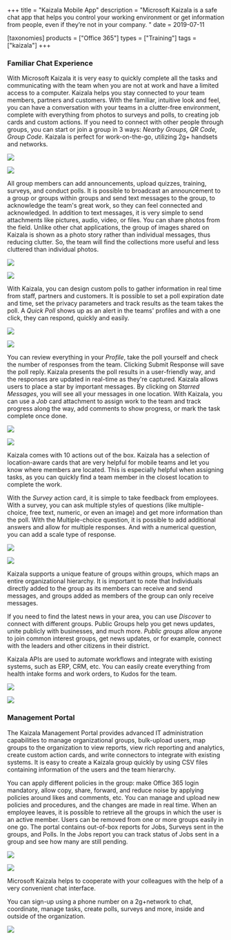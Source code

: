 +++
title = "Kaizala Mobile App"
description = "Microsoft Kaizala is a safe chat app that helps you control your working environment or get information from people, even if they’re not in your company. "
date = 2019-07-11

[taxonomies]
products = ["Office 365"]
types = ["Training"]
tags = ["kaizala"]
+++

### Familiar Chat Experience

With Microsoft Kaizala it is very easy to quickly complete all the tasks
and communicating with the team when you are not at work and have a
limited access to a computer. Kaizala helps you stay connected to your
team members, partners and customers. With the familiar, intuitive look
and feel, you can have a conversation with your teams in a clutter-free
environment, complete with everything from photos to surveys and polls,
to creating job cards and custom actions. If you need to connect with
other people through groups, you can start or join a group in 3 ways:
*Nearby Groups, QR Code, Group Code*. Kaizala is perfect for
work-on-the-go, utilizing 2g+ handsets and networks.

![](https://o365hq.com/images/458.png)

![](https://o365hq.com/images/457.png)

All group members can add announcements, upload quizzes, training,
surveys, and conduct polls. It is possible to broadcast an announcement
to a group or groups within groups and send text messages to the group,
to acknowledge the team's great work, so they can feel connected and
acknowledged. In addition to text messages, it is very simple to send
attachments like pictures, audio, video, or files. You can share photos
from the field. Unlike other chat applications, the group of images
shared on Kaizala is shown as a photo story rather than individual
messages, thus reducing clutter. So, the team will find the collections
more useful and less cluttered than individual photos.

![](https://o365hq.com/images/455.png)

![](https://o365hq.com/images/456.png)

With Kaizala, you can design custom polls to gather information in real
time from staff, partners and customers. It is possible to set a poll
expiration date and time, set the privacy parameters and track results
as the team takes the poll. A *Quick Poll* shows up as an alert in the
teams' profiles and with a one click, they can respond, quickly and
easily.

![](https://o365hq.com/images/460.png)

![](https://o365hq.com/images/448.png)

You can review everything in your *Profile*, take the poll yourself and
check the number of responses from the team. Clicking Submit Response
will save the poll reply. Kaizala presents the poll results in a
user-friendly way, and the responses are updated in real-time as they're
captured. Kaizala allows users to place a star by important messages. By
clicking on *Starred Messages*, you will see all your messages in one
location. With Kaizala, you can use a *Job* card attachment to assign
work to the team and track progress along the way, add comments to show
progress, or mark the task complete once done.

![](https://o365hq.com/images/461.png)

![](https://o365hq.com/images/453.png)

Kaizala comes with 10 actions out of the box. Kaizala has a selection of
location-aware cards that are very helpful for mobile teams and let you
know where members are located. This is especially helpful when
assigning tasks, as you can quickly find a team member in the closest
location to complete the work.

With the *Survey* action card, it is simple to take feedback from
employees. With a survey, you can ask multiple styles of questions (like
multiple-choice, free text, numeric, or even an image) and get more
information than the poll. With the Multiple-choice question, it is
possible to add additional answers and allow for multiple responses. And
with a numerical question, you can add a scale type of response.

![](https://o365hq.com/images/459.png)

![](https://o365hq.com/images/454.png)

Kaizala supports a unique feature of groups within groups, which maps an
entire organizational hierarchy. It is important to note that
Individuals directly added to the group as its members can receive and
send messages, and groups added as members of the group can only receive
messages.

If you need to find the latest news in your area, you can use *Discover*
to connect with different groups. Public Groups help you get news
updates, unite publicly with businesses, and much more. *Public groups*
allow anyone to join common interest groups, get news updates, or for
example, connect with the leaders and other citizens in their district.

Kaizala APIs are used to automate workflows and integrate with
existing systems, such as ERP, CRM, etc. You can
easily create everything from health intake forms and work orders, to
Kudos for the team.

![](https://o365hq.com/images/462.png)

![](https://o365hq.com/images/449.png)

### Management Portal

The Kaizala Management Portal provides advanced IT administration
capabilities to manage organizational groups, bulk-upload users, map
groups to the organization to view reports, view rich reporting and
analytics, create custom action cards, and write connectors to integrate
with existing systems. It is easy to create a Kaizala group quickly by
using CSV files containing information of the users and the
team hierarchy.

You can apply different policies in the group: make Office 365 login
mandatory, allow copy, share, forward, and reduce noise by applying
policies around likes and comments, etc. You can manage and upload new
policies and procedures, and the changes are made in real time. When an
employee leaves, it is possible to retrieve all the groups in which the
user is an active member. Users can be removed from one or more groups
easily in one go. The portal contains out-of-box reports for Jobs,
Surveys sent in the groups, and Polls. In the Jobs report you can track
status of Jobs sent in a group and see how many are still pending.

![](https://o365hq.com/images/452.png)

![](https://o365hq.com/images/450.png)

Microsoft Kaizala helps to cooperate with your colleagues with the help
of a very convenient chat interface.

You can sign-up using a phone number on a 2g+network to chat,
coordinate, manage tasks, create polls, surveys and more, inside and
outside of the organization.

![](https://o365hq.com/images/451.png)
